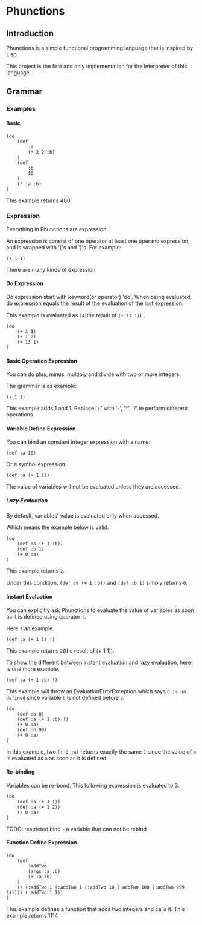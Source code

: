 # Phunctions

## Introduction

Phunctions is a simple functional programming language that is inspired by Lisp.

This project is the first and only implementation for the interpreter of this language.

## Grammar

### Examples

#### Basic

```Phunctions
(do
    (def 
        :a 
        (* 2 2 :b)
    )
    (def 
        :b 
        10
    )
    (* :a :b)
)
```
This example returns 400.

### Expression

Everything in Phunctions are expression.

An expression is consist of one operator at least one operand expression, and is wrapped with '('s and ')'s.
For example:
```Phunctions
(+ 1 1)
```

There are many kinds of expression.

#### Do Expression

Do expression start with keyword(or operator) 'do'. When being evaluated, do expression equals the result of the 
    evaluation of the last expression.

This example is evaluated as `14`(the result of `(+ 13 1)`).
```Phunctions
(do
    (+ 1 1)
    (+ 1 2)
    (+ 13 1)
)
```

#### Basic Operation Expression

You can do plus, minus, multiply and divide with two or more integers.

The grammar is as example:
```Phunctions
(+ 1 1)
```
This example adds 1 and 1. Replace '+' with '-', '*', '/' to perform 
    different operations.

#### Variable Define Expression

You can bind an constant integer expression with a name:
```Phunctions
(def :a 10)
```
Or a symbol expression:
```Phunctions
(def :a (+ 1 1))
```
The value of variables will not be evaluated unless they are accessed.

##### Lazy Evaluation
By default, variables' value is evaluated only when accessed. 

Which means the example below is valid.
```Phunctions
(do
    (def :a (+ 1 :b))
    (def :b 1)
    (+ 0 :a)
)
```
This example returns `2`.

Under this condition, `(def :a (+ 1 :b))` and `(def :b 1)` simply returns `0`.

#### Instant Evaluation

You can explicitly ask Phunctions to evaluate the value of variables as soon as it is defined using operator `!`.

Here's an example.

```Phunctions
(def :a (+ 1 1) !)
```

This example returns `2`(the result of (+ 1 1)).

To show the different between instant evaluation and lazy evaluation, here is one more example.

```Phunctions
(def :a (+ 1 :b) !)
```

This example will throw an EvaluationErrorException which says `b is no defined` since variable `b` is not defined 
    before `a`.

```Phunctions
(do
    (def :b 0)
    (def :a (+ 1 :b) !)
    (+ 0 :a)
    (def :b 99)
    (+ 0 :a)
)
```

In this example, two `(+ 0 :a)` returns exactly the same `1` since the value of `a` is evaluated as `a` as soon as it 
    is defined.

#### Re-binding
Variables can be re-bond. This following expression is evaluated to 3.
```Phunctions
(do
    (def :a (+ 1 1))
    (def :a (+ 1 2))
    (+ 0 :a)
)
```

TODO: restricted bind - a variable that can not be rebind

#### Function Define Expression

```Phunctions
(do
    (def
        :addTwo
        (args :a :b)
        (+ :a :b)
    )
    (+ (:addTwo 1 (:addTwo 1 (:addTwo 10 (:addTwo 100 (:addTwo 999 1))))) (:addTwo 1 1))
)
```

This example defines a function that adds two integers and calls it.
    This example returns 1114
